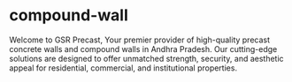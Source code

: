 # compound-wall
Welcome to GSR Precast, Your premier provider of high-quality precast concrete walls and compound walls in Andhra Pradesh. Our cutting-edge solutions are designed to offer unmatched strength, security, and aesthetic appeal for residential, commercial, and institutional properties.
